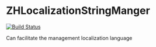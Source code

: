 # ZHLocalizationStringManger

[![Build Status](https://travis-ci.org/15038777234/ZHLocalizationStringManger.svg?branch=master)](https://travis-ci.org/15038777234/ZHLocalizationStringManger)

Can facilitate the management localization language
